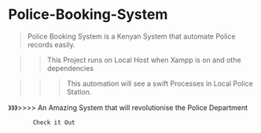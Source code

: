 # Police-Booking-System

> Police Booking System is a Kenyan System that automate Police records easily.

>> This Project runs on Local Host when Xampp is on and othe dependencies

>>> This automation will see a swift Processes in Local Police Station.

》》》>>>> An Amazing  System that will revolutionise the Police Department 
          
           
           Check it Out 
